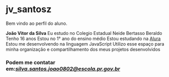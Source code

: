 # jv_santosz
Bem vindo ao perfil do aluno.

**João Vitor da Silva**
Eu estudo no Colegio Estadual Neide Bertasso Beraldo 
Tenho 16 anos 
Estou no 1° ano do ensino médio 
Estou estudando na [Alura](https;//www.alura.com.br)
Estou me desenvolvendo na linguagem JavaScript
Utilizo esse espaço para minha organização e compartilhamento dos meus projetos desenvolvidos 

### Podem me contatar em:*silva.santos.joao0802@escola.pr.gov.br*
